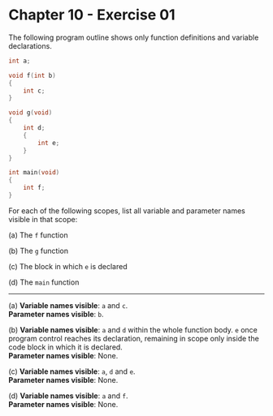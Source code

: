 # Chapter 10 - Exercise 01

The following program outline shows only function definitions and variable
declarations.

```C
int a;

void f(int b)
{
    int c;
}

void g(void)
{
    int d;
    {
        int e;
    }
}

int main(void)
{
    int f;
}
```

For each of the following scopes, list all variable and parameter names visible in that scope:

(a) The `f` function

(b) The `g` function

(c) The block in which `e` is declared

(d) The `main` function 


---

(a)
__Variable names visible__: `a` and `c`.  
__Parameter names visible__: `b`.

(b)
__Variable names visible__: `a` and `d` within the whole function body. `e`
once program control reaches its declaration, remaining in scope only inside the
code block in which it is declared.  
__Parameter names visible__: None.

(c)
__Variable names visible__: `a`, `d` and `e`.  
__Parameter names visible__: None.

(d)
__Variable names visible__: `a` and `f`.  
__Parameter names visible__: None.

